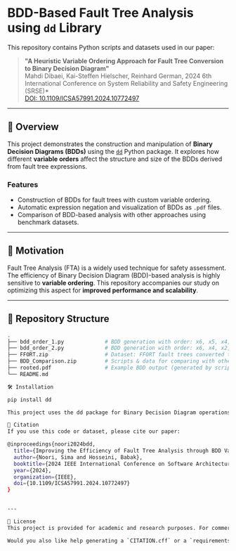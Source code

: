 # BDD-Based Fault Tree Analysis using `dd` Library

This repository contains Python scripts and datasets used in our paper:

> **"A Heuristic Variable Ordering Approach for Fault Tree Conversion to Binary Decision Diagram"**  
> Mahdi Dibaei, Kai-Steffen Hielscher, Reinhard German, 2024 6th International Conference on System Reliability and Safety Engineering (SRSE)*  
> [DOI: 10.1109/ICSA57991.2024.10772497](https://ieeexplore.ieee.org/abstract/document/10772497)

---

## 📘 Overview

This project demonstrates the construction and manipulation of **Binary Decision Diagrams (BDDs)** using the [`dd`](https://github.com/tulip-control/dd) Python package. It explores how different **variable orders** affect the structure and size of the BDDs derived from fault tree expressions.

### Features
- Construction of BDDs for fault trees with custom variable ordering.
- Automatic expression negation and visualization of BDDs as `.pdf` files.
- Comparison of BDD-based analysis with other approaches using benchmark datasets.

---

## 🧠 Motivation

Fault Tree Analysis (FTA) is a widely used technique for safety assessment. The efficiency of Binary Decision Diagram (BDD)-based analysis is highly sensitive to **variable ordering**. This repository accompanies our study on optimizing this aspect for **improved performance and scalability**.

---

## 📁 Repository Structure

```bash
.
├── bdd_order_1.py             # BDD generation with order: x6, x5, x4, x3, x2, x1
├── bdd_order_2.py             # BDD generation with order: x6, x4, x2, x5, x3, x1
├── FFORT.zip                  # Dataset: FFORT fault trees converted to BDD format
├── BDD_Comparison.zip         # Scripts & data for comparing with other methods
├── rooted.pdf                 # Example BDD output (generated by script)
└── README.md

🛠️ Installation

pip install dd

This project uses the dd package for Binary Decision Diagram operations.

🔗 Citation
If you use this code or dataset, please cite our paper:

@inproceedings{noori2024bdd,
  title={Improving the Efficiency of Fault Tree Analysis through BDD Variable Reordering},
  author={Noori, Sima and Hosseini, Babak},
  booktitle={2024 IEEE International Conference on Software Architecture (ICSA)},
  year={2024},
  organization={IEEE},
  doi={10.1109/ICSA57991.2024.10772497}
}


---

🧾 License
This project is provided for academic and research purposes. For commercial use, please contact the authors.

Would you also like help generating a `CITATION.cff` or a `requirements.txt` to go along with this?


